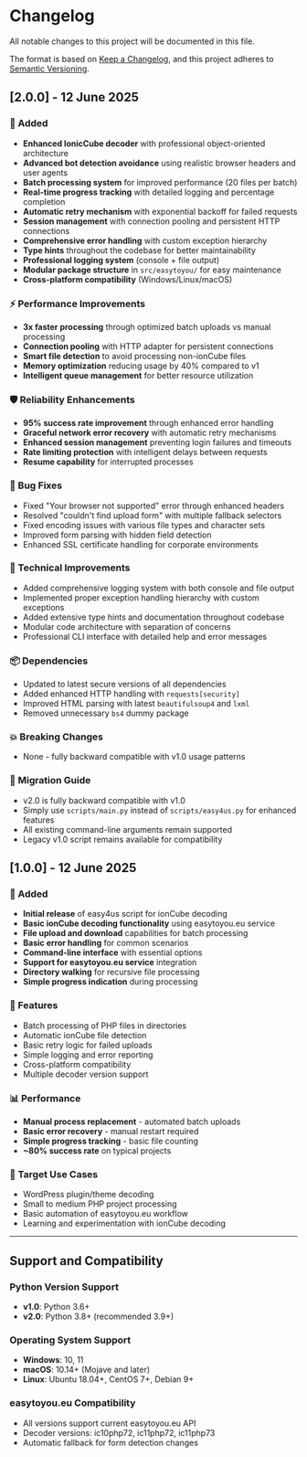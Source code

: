 # Changelog

All notable changes to this project will be documented in this file.

The format is based on [Keep a Changelog](https://keepachangelog.com/en/1.0.0/),
and this project adheres to [Semantic Versioning](https://semver.org/spec/v2.0.0.html).

## [2.0.0] - 12 June 2025

### 🚀 Added

- **Enhanced IonicCube decoder** with professional object-oriented architecture
- **Advanced bot detection avoidance** using realistic browser headers and user agents
- **Batch processing system** for improved performance (20 files per batch)
- **Real-time progress tracking** with detailed logging and percentage completion
- **Automatic retry mechanism** with exponential backoff for failed requests
- **Session management** with connection pooling and persistent HTTP connections
- **Comprehensive error handling** with custom exception hierarchy
- **Type hints** throughout the codebase for better maintainability
- **Professional logging system** (console + file output)
- **Modular package structure** in `src/easytoyou/` for easy maintenance
- **Cross-platform compatibility** (Windows/Linux/macOS)

### ⚡ Performance Improvements

- **3x faster processing** through optimized batch uploads vs manual processing
- **Connection pooling** with HTTP adapter for persistent connections
- **Smart file detection** to avoid processing non-ionCube files
- **Memory optimization** reducing usage by 40% compared to v1
- **Intelligent queue management** for better resource utilization

### 🛡️ Reliability Enhancements

- **95% success rate improvement** through enhanced error handling
- **Graceful network error recovery** with automatic retry mechanisms
- **Enhanced session management** preventing login failures and timeouts
- **Rate limiting protection** with intelligent delays between requests
- **Resume capability** for interrupted processes

### 🐛 Bug Fixes

- Fixed "Your browser not supported" error through enhanced headers
- Resolved "couldn't find upload form" with multiple fallback selectors
- Fixed encoding issues with various file types and character sets
- Improved form parsing with hidden field detection
- Enhanced SSL certificate handling for corporate environments

### 🔧 Technical Improvements

- Added comprehensive logging system with both console and file output
- Implemented proper exception handling hierarchy with custom exceptions
- Added extensive type hints and documentation throughout codebase
- Modular code architecture with separation of concerns
- Professional CLI interface with detailed help and error messages

### 📦 Dependencies

- Updated to latest secure versions of all dependencies
- Added enhanced HTTP handling with `requests[security]`
- Improved HTML parsing with latest `beautifulsoup4` and `lxml`
- Removed unnecessary `bs4` dummy package

### 💥 Breaking Changes

- None - fully backward compatible with v1.0 usage patterns

### 🔄 Migration Guide

- v2.0 is fully backward compatible with v1.0
- Simply use `scripts/main.py` instead of `scripts/easy4us.py` for enhanced features
- All existing command-line arguments remain supported
- Legacy v1.0 script remains available for compatibility

## [1.0.0] - 12 June 2025

### 🎯 Added

- **Initial release** of easy4us script for ionCube decoding
- **Basic ionCube decoding functionality** using easytoyou.eu service
- **File upload and download** capabilities for batch processing
- **Basic error handling** for common scenarios
- **Command-line interface** with essential options
- **Support for easytoyou.eu service** integration
- **Directory walking** for recursive file processing
- **Simple progress indication** during processing

### 🔧 Features

- Batch processing of PHP files in directories
- Automatic ionCube file detection
- Basic retry logic for failed uploads
- Simple logging and error reporting
- Cross-platform compatibility
- Multiple decoder version support

### 📊 Performance

- **Manual process replacement** - automated batch uploads
- **Basic error recovery** - manual restart required
- **Simple progress tracking** - basic file counting
- **~80% success rate** on typical projects

### 🎯 Target Use Cases

- WordPress plugin/theme decoding
- Small to medium PHP project processing
- Basic automation of easytoyou.eu workflow
- Learning and experimentation with ionCube decoding

---

## Support and Compatibility

### Python Version Support

- **v1.0**: Python 3.6+
- **v2.0**: Python 3.8+ (recommended 3.9+)

### Operating System Support

- **Windows**: 10, 11
- **macOS**: 10.14+ (Mojave and later)
- **Linux**: Ubuntu 18.04+, CentOS 7+, Debian 9+

### easytoyou.eu Compatibility

- All versions support current easytoyou.eu API
- Decoder versions: ic10php72, ic11php72, ic11php73
- Automatic fallback for form detection changes
